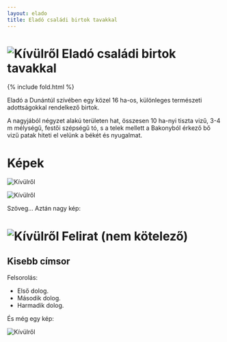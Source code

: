 ```yaml
---
layout: elado
title: Eladó családi birtok tavakkal
---
```


# ![Kívülről](http://i.imgur.com/iwsZG17.jpg) Eladó családi birtok tavakkal

{% include fold.html %}

Eladó a Dunántúl szívében egy közel 16 ha-os, különleges természeti adottságokkal rendelkező birtok.

A nagyjából négyzet alakú területen hat, összesen 10 ha-nyi tiszta vizű, 3-4 m mélységű, festői szépségű tó, s a telek mellett a Bakonyból érkező bő vizű patak hiteti el velünk a békét és nyugalmat.

# Képek
 
![Kívülről](http://i.imgur.com/iwsZG17.jpg)

![Kívülről](http://i.imgur.com/iwsZG17.jpg)

Szöveg... Aztán nagy kép:

# ![Kívülről](http://i.imgur.com/iwsZG17.jpg) Felirat (nem kötelező)

## Kisebb címsor

Felsorolás:

 - Első dolog.
 - Második dolog.
 - Harmadik dolog.

És még egy kép:

![Kívülről](http://i.imgur.com/iwsZG17.jpg)

